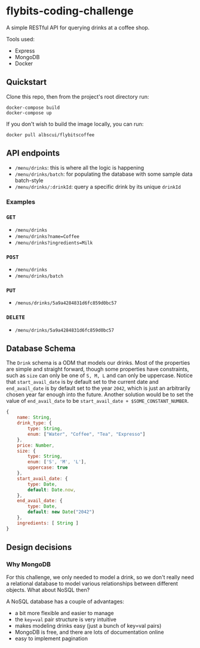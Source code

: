 # flybits-coding-challenge

A simple RESTful API for querying drinks at a coffee shop.

Tools used:

- Express
- MongoDB
- Docker

## Quickstart

Clone this repo, then from the project's root directory run:

```shell
docker-compose build
docker-compose up
```

If you don't wish to build the image locally, you can run:

```shell
docker pull albscui/flybitscoffee
```

## API endpoints

- `/menu/drinks`: this is where all the logic is happening
- `/menu/drinks/batch`: for populating the database with some sample data batch-style
- `/menu/drinks/:drinkId`: query a specific drink by its unique `drinkId`

### Examples

### `GET`

- `/menu/drinks`
- `/menu/drinks?name=Coffee`
- `/menu/drinks?ingredients=Milk`

### `POST`

- `/menu/drinks`
- `/menu/drinks/batch`

### `PUT`

- `/menus/drinks/5a9a4284831d6fc859d0bc57`

### `DELETE`

- `/menu/drinks/5a9a4284831d6fc859d0bc57`

## Database Schema

The `Drink` schema is a ODM that models our drinks. Most of the properties are simple and straight forward, though some properties have constraints, such as `size` can only be one of `S, M, L` and can only be uppercase. Notice that `start_avail_date` is by default set to the current date and `end_avail_date` is by default set to the year `2042`, which is just an arbitrarily chosen year far enough into the future. Another solution would be to set the value of `end_avail_date` to be `start_avail_date + $SOME_CONSTANT_NUMBER`.

```js
{
    name: String,
    drink_type: {
        type: String,
        enum: ["Water", "Coffee", "Tea", "Expresso"]
    },
    price: Number,
    size: {
        type: String,
        enum: ['S', 'M', 'L'],
        uppercase: true
    },
    start_avail_date: {
        type: Date,
        default: Date.now,
    },
    end_avail_date: {
        type: Date,
        default: new Date("2042")
    },
    ingredients: [ String ]
}
```

## Design decisions

### Why MongoDB

For this challenge, we only needed to model a drink, so we don't really need a relational database to model various relationships between different objects. What about NoSQL then?

A NoSQL database has a couple of advantages:

- a bit more flexible and easier to manage
- the `key=val` pair structure is very intuitive
- makes modeling drinks easy (just a bunch of key=val pairs)
- MongoDB is free, and there are lots of documentation online
- easy to implement pagination